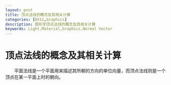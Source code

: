 ```yaml
---
layout: post
title: 顶点法线的概念及其相关计算
categories: [DX11,Graphics]
description: 图形学顶点法线的概念及其相关计算
keywords: Light,Material,Graphics,Normal Vector
---
```


# 顶点法线的概念及其相关计算
&emsp;&emsp;平面法线是一个平面用来描述其所朝的方向的单位向量，而顶点法线则是一个顶点在某一平面上时的朝向。